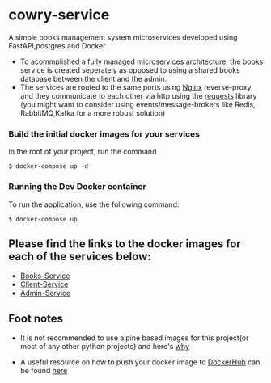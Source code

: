 # cowry-service
A simple books management system microservices developed using FastAPI,postgres and Docker

- To acommplished a fully managed [microservices architecture](https://en.wikipedia.org/wiki/Microservices), the books service is created seperately as opposed to using a shared books database between the client and the admin.
- The services are routed to the same ports using [Nginx](https://www.nginx.com/) reverse-proxy and they communicate to each other via http using the  [requests](https://docs.python-requests.org/en/latest/) library (you might want to consider using events/message-brokers like Redis, RabbitMQ,Kafka for a more robust solution)


### Build the initial docker images for your services
In the root of your project, run the command
```
$ docker-compose up -d
```
### Running the Dev Docker container

To run the application, use the following command:

```
$ docker-compose up
```


## Please find the links to the docker images for each of the services below:
- [Books-Service](https://hub.docker.com/repository/docker/ewave112/cowry-service-books)
- [Client-Service](https://hub.docker.com/repository/docker/ewave112/cowry-service-user)
- [Admin-Service](https://hub.docker.com/repository/docker/ewave112/cowry-service-admin-api)

## Foot notes
* It is not recommended to use alpine based images for this project(or most of any other python projects) and here's [why](https://github.com/tiangolo/uvicorn-gunicorn-fastapi-docker#-alpine-python-warning)

* A useful resource on how to push your docker image to [DockerHub](https://hub.docker.com)  can be found [here](https://ropenscilabs.github.io/r-docker-tutorial/04-Dockerhub.html)
